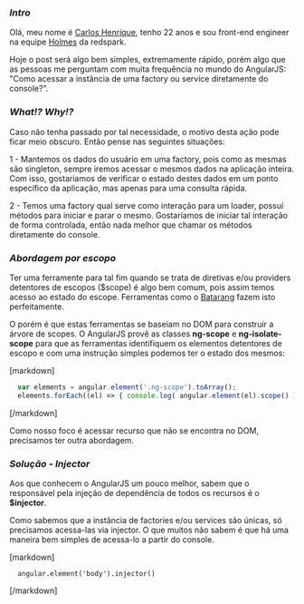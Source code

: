 
<h3> 
  <i>Intro</i>
</h3>

Olá, meu nome é <a href="https://github.com/carloshpds">Carlos Henrique</a>, tenho 22 anos e sou front-end engineer na equipe <a href="http://www.holmesdoc.com/">Holmes</a> da redspark.

Hoje o post será algo bem simples, extremamente rápido, porém algo que as pessoas me perguntam com muita frequência no mundo do AngularJS: 
"Como acessar a instância de uma factory ou service diretamente do console?".


<h3> 
  <i>What!? Why!?</i>
</h3>

Caso não tenha passado por tal necessidade, o motivo desta ação pode ficar meio obscuro. Então pense nas seguintes situações:

1 - Mantemos os dados do usuário em uma factory, pois como as mesmas são singleton, sempre iremos acessar o mesmos dados na aplicação inteira. Com isso, gostariamos de verificar o estado destes dados em um ponto específico da aplicação, mas apenas para uma consulta rápida.

2 - Temos uma factory qual serve como interação para um loader, possuí métodos para iniciar e parar o mesmo. Gostaríamos de iniciar tal interação de forma controlada, então nada melhor que chamar os métodos diretamente do console.

<h3> 
  <i>Abordagem por escopo</i>
</h3>

Ter uma ferramente para tal fim quando se trata de diretivas e/ou providers detentores de escopos ($scope) é algo bem comum, pois assim temos acesso ao estado do escope. 
Ferramentas como o <a href="https://chrome.google.com/webstore/detail/angularjs-batarang/ighdmehidhipcmcojjgiloacoafjmpfk">Batarang</a> fazem isto perfeitamente. 

O porém é que estas ferramentas se baseiam no DOM para construir a árvore de scopes. 
O AngularJS provê as classes <strong>ng-scope</strong> e <strong>ng-isolate-scope</strong> para que as ferramentas identifiquem os elementos detentores de escopo e com uma instrução simples podemos ter o estado dos mesmos:

[markdown]
```javascript
  var elements = angular.element('.ng-scope').toArray();
  elements.forEach((el) => { console.log( angular.element(el).scope() ) });
```
[/markdown]

Como nosso foco é acessar recurso que não se encontra no DOM, precisamos ter outra abordagem.


<h3> 
  <i>Solução - Injector</i>
</h3>

Aos que conhecem o AngularJS um pouco melhor, sabem que o responsável pela injeção de dependência de todos os recursos é o <strong>$injector</strong>.

Como sabemos que a instância de factories e/ou services são únicas, só precisamos acessa-las via injector. O que muitos não sabem é que há uma maneira bem simples de acessa-lo a partir do console.


[markdown]
```
  angular.element('body').injector()
```
[/markdown]

